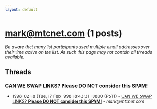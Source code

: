 ```yaml
---
layout: default
---
```


# mark@mtcnet.com (1 posts)

_Be aware that many list participants used multiple email addresses over their time active on the list. As such this page may not contain all threads available._

## Threads

### CAN WE SWAP LINKS?                         ******************Please DO NOT consider this SPAM!******************
+ 1998-02-18 (Tue, 17 Feb 1998 18:43:31 -0800 (PST)) - [CAN WE SWAP LINKS?                         ******************Please DO NOT consider this SPAM!******************](/archive/1998/02/7c72c4d8e117eb2655e06ffa0c397fc3bad834b477a93ac3432ec74c91511601) - _mark@mtcnet.com_

